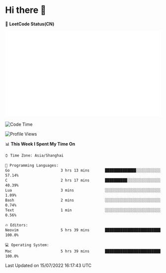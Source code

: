 # Hi there 👋

📝 **LeetCode Status(CN)**

![wsmbsbbz's LeetCode status](https://github.com/wsmbsbbz/wsmbsbbz/blob/main/status.svg)

<!--
**wsmbsbbz/wsmbsbbz** is a ✨ _special_ ✨ repository because its `README.md` (this file) appears on your GitHub profile.

Here are some ideas to get you started:

- 🔭 I’m currently working on ...
- 🌱 I’m currently learning ...
- 👯 I’m looking to collaborate on ...
- 🤔 I’m looking for help with ...
- 💬 Ask me about ...
- 📫 How to reach me: ...
- 😄 Pronouns: ...
- ⚡ Fun fact: ...
-->
<!--START_SECTION:waka-->
![Code Time](http://img.shields.io/badge/Code%20Time-0%20secs-blue)

![Profile Views](http://img.shields.io/badge/Profile%20Views-2-blue)

📊 **This Week I Spent My Time On** 

```text
⌚︎ Time Zone: Asia/Shanghai

💬 Programming Languages: 
Go                       3 hrs 13 mins       ██████████████░░░░░░░░░░░   57.14% 
C                        2 hrs 17 mins       ██████████░░░░░░░░░░░░░░░   40.39% 
Lua                      3 mins              ░░░░░░░░░░░░░░░░░░░░░░░░░   1.09% 
Bash                     2 mins              ░░░░░░░░░░░░░░░░░░░░░░░░░   0.74% 
Text                     1 min               ░░░░░░░░░░░░░░░░░░░░░░░░░   0.56%

🔥 Editors: 
Neovim                   5 hrs 39 mins       █████████████████████████   100.0%

💻 Operating System: 
Mac                      5 hrs 39 mins       █████████████████████████   100.0%

```


 Last Updated on 15/07/2022 16:17:43 UTC
<!--END_SECTION:waka-->

